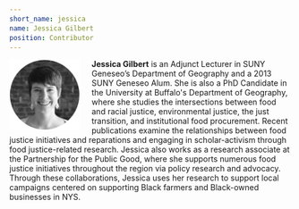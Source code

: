 ```yaml
---
short_name: jessica
name: Jessica Gilbert
position: Contributor
---
```

<img src="/images/gilbert.png" alt="Jessica Gilbert" style="width:25%;float:left;padding-right:1.5em;" />

**Jessica Gilbert** is an Adjunct Lecturer in SUNY Geneseo’s Department of Geography and a 2013 SUNY Geneseo Alum. She is also a PhD Candidate in the University at Buffalo's Department of Geography, where she studies the intersections between food and racial justice, environmental justice, the just transition, and institutional food procurement. Recent publications examine the relationships between food justice initiatives and reparations and engaging in scholar-activism through food justice-related research. Jessica also works as a research associate at the Partnership for the Public Good, where she supports numerous food justice initiatives throughout the region via policy research and advocacy. Through these collaborations, Jessica uses her research to support local campaigns centered on supporting Black farmers and Black-owned businesses in NYS.